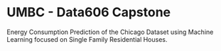 # UMBC - Data606 Capstone

Energy Consumption Prediction of the Chicago Dataset using Machine Learning focused on Single Family Residential Houses.
